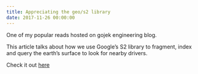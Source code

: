 ```yaml
---
title: Appreciating the geo/s2 library
date: 2017-11-26 00:00:00
---
```


One of my popular reads hosted on gojek engineering blog.

This article talks about how we use Google’s S2 library to fragment, index and query the earth’s surface to look for nearby drivers.

Check it out [here](https://blog.gojekengineering.com/fe-f0e4a909d56f)